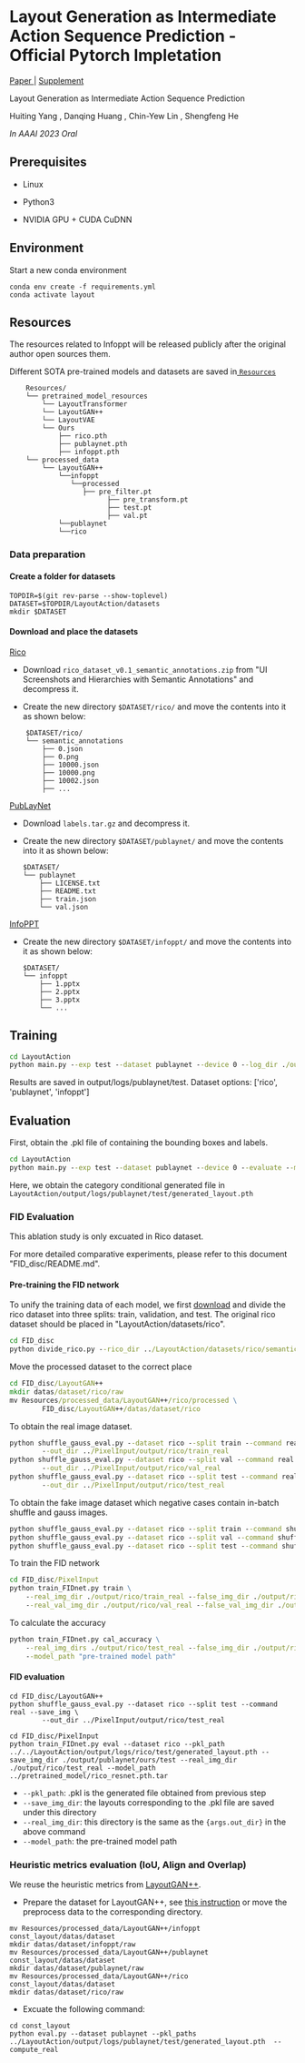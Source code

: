 # Layout Generation as Intermediate Action Sequence Prediction - Official Pytorch Impletation

[Paper ](https://ojs.aaai.org/index.php/AAAI/article/view/26277) | [Supplement](https://github.com/BERYLSHEEP/LayoutActionProject/blob/main/4740-supp.pdf)

Layout Generation as Intermediate Action Sequence Prediction 

Huiting Yang  , Danqing Huang  , Chin-Yew Lin  , Shengfeng He 

*In AAAI 2023 Oral*



## Prerequisites

- Linux

- Python3

- NVIDIA GPU + CUDA CuDNN

  

## Environment

Start a new conda environment

```
conda env create -f requirements.yml
conda activate layout
```

## Resources

The resources related to Infoppt will be released publicly after the original author open sources them.

Different SOTA pre-trained models and datasets are saved in[ `Resources` ](https://drive.google.com/drive/folders/1KU9q83gzKD2HGoBduN2CWC0LHUmDcFy0?usp=drive_link)

```dircolors
    Resources/
    └── pretrained_model_resources
        └── LayoutTransformer
        └── LayoutGAN++
        └── LayoutVAE
        └── Ours
            ├── rico.pth
            ├── publaynet.pth
            ├── infoppt.pth
    └── processed_data
        └── LayoutGAN++
            └──infoppt
               └──processed
                  ├── pre_filter.pt
            			├── pre_transform.pt
            			├── test.pt
            			├── val.pt
            └──publaynet
            └──rico 
```

### Data preparation

#### Create a folder for datasets

```
TOPDIR=$(git rev-parse --show-toplevel)
DATASET=$TOPDIR/LayoutAction/datasets
mkdir $DATASET
```

#### Download and place the datasets

[Rico](http://www.interactionmining.org/rico.html)

- Download `rico_dataset_v0.1_semantic_annotations.zip` from "UI Screenshots and Hierarchies with Semantic Annotations" and decompress it.

- Create the new directory `$DATASET/rico/` and move the contents into it as shown below:

```dircolors
    $DATASET/rico/
    └── semantic_annotations
        ├── 0.json
        ├── 0.png
        ├── 10000.json
        ├── 10000.png
        ├── 10002.json
        ├── ...
```

[PubLayNet](https://developer.ibm.com/exchanges/data/all/publaynet/)

- Download `labels.tar.gz` and decompress it.

- Create the new directory `$DATASET/publaynet/` and move the contents into it as shown below:

  ```dircolors
  $DATASET/
  └── publaynet
      ├── LICENSE.txt
      ├── README.txt
      ├── train.json
      └── val.json
  ```

[InfoPPT]()

- Create the new directory `$DATASET/infoppt/` and move the contents into it as shown below:

  ```dircolors
  $DATASET/
  └── infoppt
      ├── 1.pptx
      ├── 2.pptx
      ├── 3.pptx
      └── ...
  ```

## Training

```cmd
cd LayoutAction
python main.py --exp test --dataset publaynet --device 0 --log_dir ./output/logs
```

Results are saved in output/logs/publaynet/test. Dataset options: ['rico', 'publaynet', 'infoppt']



## Evaluation

First, obtain the .pkl file of containing the bounding boxes and labels.

```cmd
cd LayoutAction
python main.py --exp test --dataset publaynet --device 0 --evaluate --model_path ../Resources/pretrained_model_resources/Ours/publaynet.pth --eval_command category_generate --save_pkl
```

Here, we obtain the category conditional generated file in `LayoutAction/output/logs/publaynet/test/generated_layout.pth`

### FID Evaluation

This ablation study is only excuated in Rico dataset. 

For more detailed comparative experiments, please refer to this document "FID_disc/README.md".

#### Pre-training the FID network

To unify the training data of each model, we first [download](https://www.kaggle.com/datasets/onurgunes1993/rico-dataset) and divide the rico dataset into three splits: train, validation, and test. The original rico dataset should be placed in "LayoutAction/datasets/rico".

```cmd
cd FID_disc
python divide_rico.py --rico_dir ../LayoutAction/datasets/rico/semantic_annotations/ --out_dir ./data/rico
```

Move the processed dataset to the correct place

```cmd
cd FID_disc/LayoutGAN++
mkdir datas/dataset/rico/raw
mv Resources/processed_data/LayoutGAN++/rico/processed \
		FID_disc/LayoutGAN++/datas/dataset/rico
```

To obtain the real image dataset.

```cmd
python shuffle_gauss_eval.py --dataset rico --split train --command real --save_img \
        --out_dir ../PixelInput/output/rico/train_real
python shuffle_gauss_eval.py --dataset rico --split val --command real --save_img \
        --out_dir ../PixelInput/output/rico/val_real
python shuffle_gauss_eval.py --dataset rico --split test --command real --save_img \
        --out_dir ../PixelInput/output/rico/test_real
```

To obtain the fake image dataset which negative cases contain in-batch shuffle and gauss images.

```cmd
python shuffle_gauss_eval.py --dataset rico --split train --command shuffle_gauss --save_img  --out_dir ../PixelInput/output/rico/train_fake
python shuffle_gauss_eval.py --dataset rico --split val --command shuffle_gauss --save_img  --out_dir ../PixelInput/output/rico/train_val
python shuffle_gauss_eval.py --dataset rico --split test --command shuffle_gauss --save_img  --out_dir ../PixelInput/output/rico/test_fake
```

To train the FID network

```cmd
cd FID_disc/PixelInput
python train_FIDnet.py train \
    --real_img_dir ./output/rico/train_real --false_img_dir ./output/rico/train_fake \
    --real_val_img_dir ./output/rico/val_real --false_val_img_dir ./output/rico/val_fake
```

To calculate the  accuracy

```cmd
python train_FIDnet.py cal_accuracy \
    --real_img_dirs ./output/rico/test_real --false_img_dir ./output/rico/test_fake \
    --model_path "pre-trained model path" 
```

#### FID evaluation

```
cd FID_disc/LayoutGAN++
python shuffle_gauss_eval.py --dataset rico --split test --command real --save_img \
        --out_dir ../PixelInput/output/rico/test_real

cd FID_disc/PixelInput
python train_FIDnet.py eval --dataset rico --pkl_path ../../LayoutAction/output/logs/rico/test/generated_layout.pth --save_img_dir ./output/publaynet/ours/test --real_img_dir ./output/rico/test_real --model_path ../pretrained_model/rico_resnet.pth.tar
```

- `--pkl_path`: .pkl is the generated file obtained from previous step
- `--save_img_dir`: the layouts corresponding to the .pkl file are saved under this directory
- `--real_img_dir`: this directory is the same as the `{args.out_dir}` in the above command
- `--model_path`: the pre-trained model path 

### Heuristic metrics evaluation (IoU, Align and Overlap)

We reuse the heuristic metrics from [LayoutGAN++](https://github.com/ktrk115/const_layout). 

- Prepare the dataset for LayoutGAN++, see [this instruction](https://github.com/ktrk115/const_layout/tree/master/data) or move the preprocess data to the corresponding directory.

```
mv Resources/processed_data/LayoutGAN++/infoppt const_layout/datas/dataset
mkdir datas/dataset/infoppt/raw
mv Resources/processed_data/LayoutGAN++/publaynet const_layout/datas/dataset
mkdir datas/dataset/publaynet/raw
mv Resources/processed_data/LayoutGAN++/rico const_layout/datas/dataset
mkdir datas/dataset/rico/raw
```

- Excuate the following command:

```
cd const_layout
python eval.py --dataset publaynet --pkl_paths ../LayoutAction/output/logs/publaynet/test/generated_layout.pth  --compute_real
```

